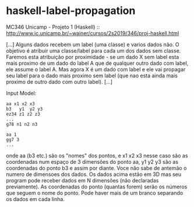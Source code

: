 # haskell-label-propagation
MC346 Unicamp - Projeto 1 (Haskell) :: http://www.ic.unicamp.br/~wainer/cursos/2s2019/346/proj-haskell.html

[...]  Alguns dados recebem um label (uma classe) e varios dados não. O objetivo é atribuir uma classe/label para cada um dos dados sem classe.
Faremos esta atribuição por proximidade - se um dado X sem label esta mais proximo de um dado do label A que de qualquer outro dado com label, ele assume o label A. Mas agora X é um dado com label e ele vai propagar seu label para o dado mais proximo sem label (que nao esta ainda mais proximo de outro dado com outro label). [...]

Input Model:
```
aa x1 x2 x3
b3   y1  y2 y3
ez34 z1 z2 z3
...
g78 n1 n2 n3

aa 1
gg7 3
...
```
onde aa (b3 etc.) são os "nomes" dos pontos, e x1 x2 x3 nesse caso são as coordenadas num espaço de 3 dimensões do ponto aa, y1 y2 y3 são as coordenadas do ponto b3 e assim por diante. Voce não sabe de antemão o numero de dimensoes dos dados. Os dados acima estão em 3D mas seu program pode receber dados em N dimensões (não declaradas previamente). As coordenadas do ponto (quantas forem) serão os números que seguem o nome do ponto. Pode haver mais de um branco separando os dados em cada linha.
